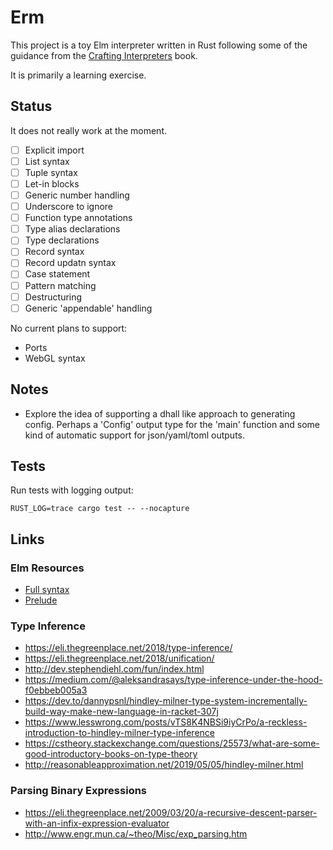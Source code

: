 
# Erm

This project is a toy Elm interpreter written in Rust following some of the guidance from the
[Crafting Interpreters](http://craftinginterpreters.com/) book.

It is primarily a learning exercise.

## Status

It does not really work at the moment.

- [ ] Explicit import
- [ ] List syntax
- [ ] Tuple syntax
- [ ] Let-in blocks
- [ ] Generic number handling
- [ ] Underscore to ignore
- [ ] Function type annotations
- [ ] Type alias declarations
- [ ] Type declarations
- [ ] Record syntax
- [ ] Record updatn syntax
- [ ] Case statement
- [ ] Pattern matching
- [ ] Destructuring
- [ ] Generic 'appendable' handling

No current plans to support:

- Ports
- WebGL syntax

## Notes

- Explore the idea of supporting a dhall like approach to generating config. Perhaps a 'Config'
  output type for the 'main' function and some kind of automatic support for json/yaml/toml outputs.

## Tests

Run tests with logging output:

```
RUST_LOG=trace cargo test -- --nocapture
```

## Links

### Elm Resources
- [Full syntax](https://github.com/pdamoc/elm-syntax-sscce/blob/main/src/Main.elm)
- [Prelude](https://github.com/elm/compiler/blob/770071accf791e8171440709effe71e78a9ab37c/compiler/src/Elm/Compiler/Imports.hs#L20-L33)

### Type Inference

- https://eli.thegreenplace.net/2018/type-inference/
- https://eli.thegreenplace.net/2018/unification/
- http://dev.stephendiehl.com/fun/index.html
- https://medium.com/@aleksandrasays/type-inference-under-the-hood-f0ebbeb005a3
- https://dev.to/dannypsnl/hindley-milner-type-system-incrementally-build-way-make-new-language-in-racket-307j
- https://www.lesswrong.com/posts/vTS8K4NBSi9iyCrPo/a-reckless-introduction-to-hindley-milner-type-inference
- https://cstheory.stackexchange.com/questions/25573/what-are-some-good-introductory-books-on-type-theory
- http://reasonableapproximation.net/2019/05/05/hindley-milner.html

### Parsing Binary Expressions

- https://eli.thegreenplace.net/2009/03/20/a-recursive-descent-parser-with-an-infix-expression-evaluator
- http://www.engr.mun.ca/~theo/Misc/exp_parsing.htm


